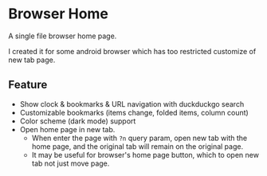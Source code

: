 # Browser Home

A single file browser home page.

I created it for some android browser which has too restricted customize of new tab page.

## Feature

- Show clock & bookmarks & URL navigation with duckduckgo search
- Customizable bookmarks (items change, folded items, column count)
- Color scheme (dark mode) support
- Open home page in new tab.
  - When enter the page with `?n` query param, open new tab with the home page, and the original tab will remain on the original page.
  - It may be useful for browser's home page button, which to open new tab not just move page.
